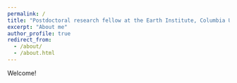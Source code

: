 ```yaml
---
permalink: /
title: "Postdoctoral research fellow at the Earth Institute, Columbia University"
excerpt: "About me"
author_profile: true
redirect_from: 
  - /about/
  - /about.html
---
```


Welcome!
